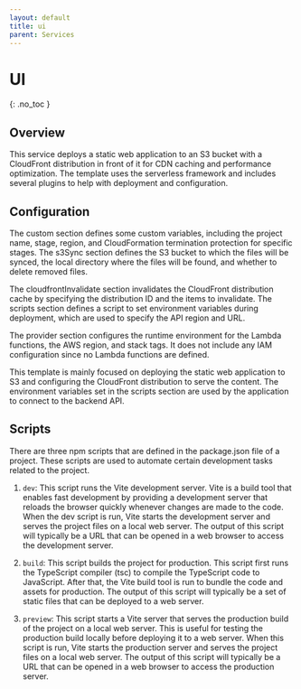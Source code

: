 ```yaml
---
layout: default
title: ui
parent: Services
---
```


# UI
{: .no_toc }

## Overview
This service deploys a static web application to an S3 bucket with a CloudFront distribution in front of it for CDN caching and performance optimization. The template uses the serverless framework and includes several plugins to help with deployment and configuration.

## Configuration

The custom section defines some custom variables, including the project name, stage, region, and CloudFormation termination protection for specific stages. The s3Sync section defines the S3 bucket to which the files will be synced, the local directory where the files will be found, and whether to delete removed files.

The cloudfrontInvalidate section invalidates the CloudFront distribution cache by specifying the distribution ID and the items to invalidate. The scripts section defines a script to set environment variables during deployment, which are used to specify the API region and URL.

The provider section configures the runtime environment for the Lambda functions, the AWS region, and stack tags. It does not include any IAM configuration since no Lambda functions are defined.

This template is mainly focused on deploying the static web application to S3 and configuring the CloudFront distribution to serve the content. The environment variables set in the scripts section are used by the application to connect to the backend API.

## Scripts
There are three npm scripts that are defined in the package.json file of a project. These scripts are used to automate certain development tasks related to the project.

1. `dev`: This script runs the Vite development server. Vite is a build tool that enables fast development by providing a development server that reloads the browser quickly whenever changes are made to the code. When the dev script is run, Vite starts the development server and serves the project files on a local web server. The output of this script will typically be a URL that can be opened in a web browser to access the development server.

1. `build`: This script builds the project for production. This script first runs the TypeScript compiler (tsc) to compile the TypeScript code to JavaScript. After that, the Vite build tool is run to bundle the code and assets for production. The output of this script will typically be a set of static files that can be deployed to a web server.

1. `preview`: This script starts a Vite server that serves the production build of the project on a local web server. This is useful for testing the production build locally before deploying it to a web server. When this script is run, Vite starts the production server and serves the project files on a local web server. The output of this script will typically be a URL that can be opened in a web browser to access the production server.